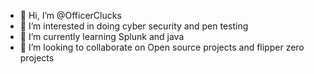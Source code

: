 - 👋 Hi, I’m @OfficerClucks
- 👀 I’m interested in doing cyber security and pen testing
- 🌱 I’m currently learning  Splunk and java
- 💞️ I’m looking to collaborate on Open source projects and flipper zero projects
  

<!---
OfficerClucks/OfficerClucks is a ✨ special ✨ repository because its `README.md` (this file) appears on your GitHub profile.
You can click the Preview link to take a look at your changes.
--->
